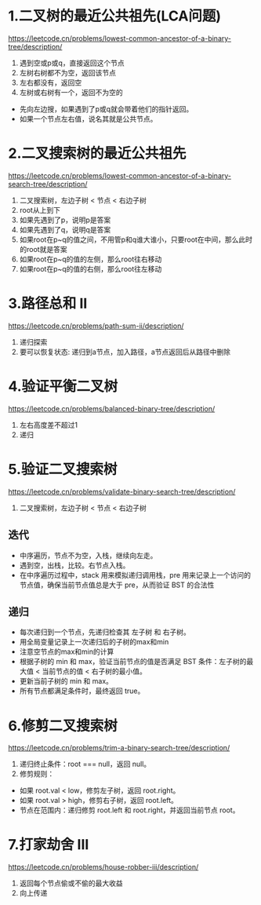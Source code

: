 # 1.二叉树的最近公共祖先(LCA问题)
https://leetcode.cn/problems/lowest-common-ancestor-of-a-binary-tree/description/

1. 遇到空或p或q，直接返回这个节点
2. 左树右树都不为空，返回该节点
3. 左右都没有，返回空
4. 左树或右树有一个，返回不为空的

- 先向左边搜，如果遇到了p或q就会带着他们的指针返回。
- 如果一个节点左右值，说名其就是公共节点。

# 2.二叉搜索树的最近公共祖先
https://leetcode.cn/problems/lowest-common-ancestor-of-a-binary-search-tree/description/

1. 二叉搜索树，左边子树 < 节点 < 右边子树
2. root从上到下
3. 如果先遇到了p，说明p是答案
4. 如果先遇到了q，说明q是答案
5. 如果root在p~q的值之间，不用管p和q谁大谁小，只要root在中间，那么此时的root就是答案
6. 如果root在p~q的值的左侧，那么root往右移动
7. 如果root在p~q的值的右侧，那么root往左移动

# 3.路径总和 II
https://leetcode.cn/problems/path-sum-ii/description/
1. 递归探索
2. 要可以恢复状态: 递归到a节点，加入路径，a节点返回后从路径中删除

# 4.验证平衡二叉树
https://leetcode.cn/problems/balanced-binary-tree/description/
1. 左右高度差不超过1
2. 递归

# 5.验证二叉搜索树
https://leetcode.cn/problems/validate-binary-search-tree/description/
1. 二叉搜索树，左边子树 < 节点 < 右边子树
## 迭代
- 中序遍历，节点不为空，入栈，继续向左走。
- 遇到空，出栈，比较。右节点入栈。
- 在中序遍历过程中，stack 用来模拟递归调用栈，pre 用来记录上一个访问的节点值，确保当前节点值总是大于 pre，从而验证 BST 的合法性

## 递归
- 每次递归到一个节点，先递归检查其 左子树 和 右子树。
- 用全局变量记录上一次递归后的子树的max和min
- 注意空节点的max和min的计算
- 根据子树的 min 和 max，验证当前节点的值是否满足 BST 条件：左子树的最大值 < 当前节点的值 < 右子树的最小值。
- 更新当前子树的 min 和 max。
- 所有节点都满足条件时，最终返回 true。

# 6.修剪二叉搜索树
https://leetcode.cn/problems/trim-a-binary-search-tree/description/
1. 递归终止条件：root === null，返回 null。
2. 修剪规则：
- 如果 root.val < low，修剪左子树，返回 root.right。
- 如果 root.val > high，修剪右子树，返回 root.left。
- 节点在范围内：递归修剪 root.left 和 root.right，并返回当前节点 root。

# 7.打家劫舍 III
https://leetcode.cn/problems/house-robber-iii/description/
1. 返回每个节点偷或不偷的最大收益
2. 向上传递

